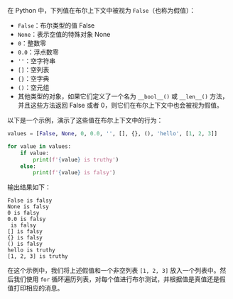 在 Python 中，下列值在布尔上下文中被视为 `False`（也称为假值）：

- `False`：布尔类型的值 False
- `None`：表示空值的特殊对象 None
- `0`：整数零
- `0.0`：浮点数零
- `''`：空字符串
- `[]`：空列表
- `{}`：空字典
- `()`：空元组
- 其他类型的对象，如果它们定义了一个名为 `__bool__()` 或 `__len__()` 方法，并且这些方法返回 False 或者 0，则它们在布尔上下文中也会被视为假值。

以下是一个示例，演示了这些值在布尔上下文中的行为：

```python
values = [False, None, 0, 0.0, '', [], {}, (), 'hello', [1, 2, 3]]

for value in values:
    if value:
        print(f'{value} is truthy')
    else:
        print(f'{value} is falsy')
```

输出结果如下：

```
False is falsy
None is falsy
0 is falsy
0.0 is falsy
 is falsy
[] is falsy
{} is falsy
() is falsy
hello is truthy
[1, 2, 3] is truthy
```

在这个示例中，我们将上述假值和一个非空列表 `[1, 2, 3]` 放入一个列表中。然后我们使用 `for` 循环遍历列表，对每个值进行布尔测试，并根据值是真值还是假值打印相应的消息。